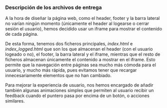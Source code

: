 ### Descripción de los archivos de entrega

A la hora de diseñar la página web, como el header, footer y la barra lateral no varían ningún momento (únicamente el header al logearse o cerrar sesión el usuario), hemos decidido usar un iframe para mostrar el contenido de cada página.

De esta forma, tenemos dos ficheros principales, *index.html* e *index_logged.html* que son los que almacenan el header (con el usuario logeado o no), el footer, la barra lateral y el iframe, mientras que el resto de ficheros almacenan únicamente el contenido a mostrar en el iframe. Esto permite que la navegación entre páginas sea mucho más cómoda para el usuario, y mucho más rápida, pues evitamos tener que recargar innecesariamente elementos que no han cambiado.

Para mejorar la experiencia de usuario, nos hemos encargado de añadir también algunas animaciones simples que permiten al usuario recibir un feedback cuando el puntero pasa por encima de un botón, o acciones similares.